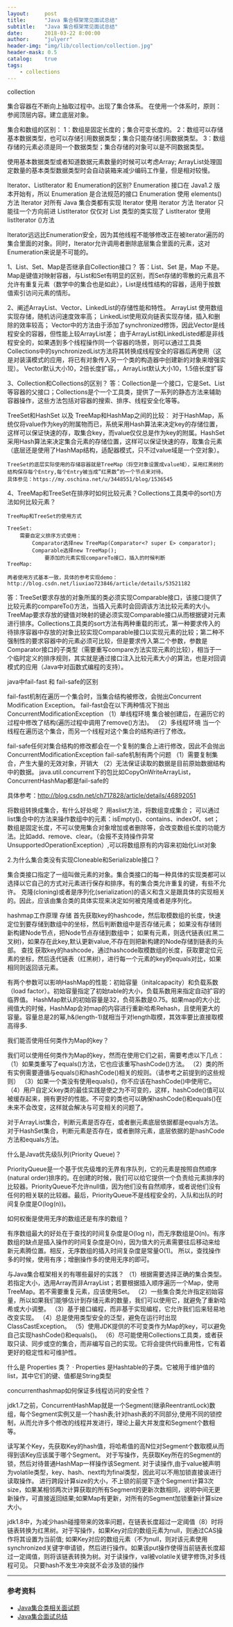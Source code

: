 ```yaml
---
layout:     post
title:      "Java 集合框架常见面试总结"
subtitle:   "Java 集合框架常见面试总结"
date:       2018-03-22 8:00:00
author:     "julyerr"
header-img: "img/lib/collection/collection.jpg"
header-mask: 0.5
catalog:    true
tags:
    - collections
---
```




collection

集合容器在不断向上抽取过程中。出现了集合体系。
在使用一个体系时，原则：参阅顶层内容。建立底层对象。

集合和数组的区别：
1：数组是固定长度的；集合可变长度的。
2：数组可以存储基本数据类型，也可以存储引用数据类型；集合只能存储引用数据类型。
3：数组存储的元素必须是同一个数据类型；集合存储的对象可以是不同数据类型。

使用基本数据类型或者知道数据元素数量的时候可以考虑Array;
ArrayList处理固定数量的基本类型数据类型时会自动装箱来减少编码工作量，但是相对较慢。




Iterator、ListIterator 和 Enumeration的区别?
Enumeration 接口在 Java1.2 版本开始有，所以 Enumeration 是合法规范的接口
Enumeration 使用 elements() 方法
Iterator 对所有 Java 集合类都有实现
Iterator 使用 iterator 方法
Iterator 只能往一个方向前进
ListIterator 仅仅对 List 类型的类实现了
ListIterator 使用 listIterator ()方法

Iterator远远比Enumeration安全，因为其他线程不能够修改正在被iterator遍历的集合里面的对象。同时，Iterator允许调用者删除底层集合里面的元素，这对Enumeration来说是不可能的。

1、List、Set、Map是否继承自Collection接口？ 
答：List、Set 是，Map 不是。Map是键值对映射容器，与List和Set有明显的区别，而Set存储的零散的元素且不允许有重复元素（数学中的集合也是如此），List是线性结构的容器，适用于按数值索引访问元素的情形。

2、阐述ArrayList、Vector、LinkedList的存储性能和特性。 
ArrayList 使用数组实现存储，随机访问速度效率高；
LinkedList使用双向链表实现存储，插入和删除的效率较高；
Vector中的方法由于添加了synchronized修饰，因此Vector是线程安全的容器，但性能上较ArrayList差；
由于ArrayList和LinkedListed都是非线程安全的，如果遇到多个线程操作同一个容器的场景，则可以通过工具类Collections中的synchronizedList方法将其转换成线程安全的容器后再使用（这是对装潢模式的应用，将已有对象传入另一个类的构造器中创建新的对象来增强实现）。
Vector默认大小10，2倍长度扩容。，ArrayList默认大小10，1.5倍长度扩容

3、Collection和Collections的区别？ 
答：Collection是一个接口，它是Set、List等容器的父接口；Collections是个一个工具类，提供了一系列的静态方法来辅助容器操作，这些方法包括对容器的搜索、排序、线程安全化等等。


TreeSet和HashSet 以及 TreeMap和HashMap之间的比较：
    对于HashMap，系统仅将value作为key的附属物而已，系统采用Hash算法来决定key的存储位置，这样可以保证快速的存，取集合key，而value仅仅总是作为key的附属。HashSet采用Hash算法来决定集合元素的存储位置，这样可以保证快速的存，取集合元素（底层还是使用了HashMap结构，适配器模式，只不过value域是一个空对象）。
    

    TreeSet的底层实际使用的存储容器就是TreeMap（将空对象设置成value域），采用红黑树的结构保存每个Entry,每个Entry被当成”红黑数”的一个节点来对待。
    具体参见：https://my.oschina.net/u/3448551/blog/1536545

4、TreeMap和TreeSet在排序时如何比较元素？Collections工具类中的sort()方法如何比较元素？ 

    TreeMap和TreeSet的使用方式

    TreeSet:
        需要自定义排序方式使用：
            Comparator选择new TreeMap(Comparator<? super E> comparator);
            Comparable选择new TreeMap();
                要添加的元素实现compareTo接口，插入的时候判断
    TreeMap:

    两者使用方式基本一致，具体的参考实现demo：http://blog.csdn.net/liuxiao723846/article/details/53521182

答：TreeSet要求存放的对象所属的类必须实现Comparable接口，该接口提供了比较元素的compareTo()方法，当插入元素时会回调该方法比较元素的大小。TreeMap要求存放的键值对映射的键必须实现Comparable接口从而根据键对元素进行排序。Collections工具类的sort方法有两种重载的形式，第一种要求传入的待排序容器中存放的对象比较实现Comparable接口以实现元素的比较；第二种不强制性的要求容器中的元素必须可比较，但是要求传入第二个参数，参数是Comparator接口的子类型（需要重写compare方法实现元素的比较），相当于一个临时定义的排序规则，其实就是通过接口注入比较元素大小的算法，也是对回调模式的应用（Java中对函数式编程的支持）。 


java中fail-fast 和 fail-safe的区别

fail-fast机制在遍历一个集合时，当集合结构被修改，会抛出Concurrent Modification Exception。
fail-fast会在以下两种情况下抛出ConcurrentModificationException
（1）单线程环境
集合被创建后，在遍历它的过程中修改了结构(遍历过程中调用了remove()方法)。
（2）多线程环境
当一个线程在遍历这个集合，而另一个线程对这个集合的结构进行了修改。

fail-safe任何对集合结构的修改都会在一个复制的集合上进行修改，因此不会抛出ConcurrentModificationException
fail-safe机制有两个问题
（1）需要复制集合，产生大量的无效对象，开销大
（2）无法保证读取的数据是目前原始数据结构中的数据。
java.util.concurrent下的包比如CopyOnWriteArrayList，ConcurrentHashMap都是fail-safe的

具体参考：http://blog.csdn.net/ch717828/article/details/46892051


将数组转换成集合，有什么好处呢？
用aslist方法，将数组变成集合；
可以通过list集合中的方法来操作数组中的元素：isEmpty()、contains、indexOf、set；
数组是固定长度，不可以使用集合对象增加或者删除等，会改变数组长度的功能方法。比如add、remove、clear。（会报不支持操作异常UnsupportedOperationException）,可以将数组原有的内容来初始化List对象

2.为什么集合类没有实现Cloneable和Serializable接口？

集合类接口指定了一组叫做元素的对象。集合类接口的每一种具体的实现类都可以选择以它自己的方式对元素进行保存和排序。有的集合类允许重复的键，有些不允许。
克隆(cloning)或者是序列化(serialization)的语义和含义是跟具体的实现相关的。因此，应该由集合类的具体实现来决定如何被克隆或者是序列化。

hashmap工作原理
存储
首先获取key的hashcode，然后取模数组的长度，快速定位到要存储到数组中的坐标，然后判断数组中是否存储元素；
如果没有存储则新构建Node节点，把Node节点存储到数组中；
如果有元素，则迭代链表(红黑二叉树)，如果存在此key,默认更新value,不存在则把新构建的Node存储到链表的头部。
查找
获取key的hashcode，通过hashcode取模数组的长度，获取要定位元素的坐标，然后迭代链表（红黑树），进行每一个元素的key的equals对比，如果相同则返回该元素。

有两个参数可以影响HashMap的性能：初始容量（initalcapacity）和负载系数（load factor）。初始容量指定了初始table的大小，负载系数用来指定自动扩容的临界值。
HashMap默认的初始容量是32，负荷系数是0.75。如果map的大小比阀值大的时候，HashMap会对map的内容进行重新哈希Rehash，且使用更大的容量。容量总是2的幂,h&(length-1)就相当于对length取模，其效率要比直接取模高得多.


我们能否使用任何类作为Map的key？

我们可以使用任何类作为Map的key，然而在使用它们之前，需要考虑以下几点：
（1）如果类重写了equals()方法，它也应该重写hashCode()方法。
（2）类的所有实例需要遵循与equals()和hashCode()相关的规则。（请参考之前提到的这些规则）
（3）如果一个类没有使用equals()，你不应该在hashCode()中使用它。
（4）用户自定义key类的最佳实践是使之为不可变的，这样，hashCode()值可以被缓存起来，拥有更好的性能。不可变的类也可以确保hashCode()和equals()在未来不会改变，这样就会解决与可变相关的问题了。

对于ArrayList集合，判断元素是否存在，或者删元素底层依据都是equals方法。
对于HashSet集合，判断元素是否存在，或者删除元素，底层依据的是hashCode方法和equals方法。

什么是Java优先级队列(Priority Queue)？

PriorityQueue是一个基于优先级堆的无界有序队列，它的元素是按照自然顺序(natural order)排序的。在创建的时候，我们可以给它提供一个负责给元素排序的比较器。PriorityQueue不允许null值，因为他们没有自然顺序，或者说他们没有任何的相关联的比较器。最后，PriorityQueue不是线程安全的，入队和出队的时间复杂度是O(log(n))。


如何权衡是使用无序的数组还是有序的数组？

有序数组最大的好处在于查找的时间复杂度是O(log n)，而无序数组是O(n)。有序数组的缺点是插入操作的时间复杂度是O(n)，因为值大的元素需要往后移动来给新元素腾位置。相反，无序数组的插入时间复杂度是常量O(1)。
所以，查找操作多的时候，使用有序；增删操作多的使用无序的即可。



与Java集合框架相关的有哪些最好的实践？
（1）根据需要选择正确的集合类型。若指定大小，选用Array而非ArrayList；若要根据插入顺序遍历一个Map，使用TreeMap。若不需要重复元素，应该使用Set。
（2）一些集合类允许指定初始容量，所以如果我们能够估计到存储元素的数量，我们可以使用它，就避免了重新哈希或大小调整。
（3）基于接口编程，而非基于实现编程，它允许我们后来轻易地改变实现。
（4）总是使用类型安全的泛型，避免在运行时出现ClassCastException。
（5）使用JDK提供的不可变类作为Map的key，可以避免自己实现hashCode()和equals()。
（6）尽可能使用Collections工具类，或者获取只读、同步或空的集合，而非编写自己的实现。它将会提供代码重用性，它有着更好的稳定性和可维护性。

什么是 Properties 类？
· Properties 是Hashtable的子类。它被用于维护值的list，其中它们的键、值都是String类型

concurrenthashmap如何保证多线程访问的安全性？

jdk1.7之前，ConcurrentHashMap就是一个Segment(继承ReentrantLock)数组，每个Segment实例又是一个hash表;针对hash表的不同部分,使用不同的锁控制，从而允许多个修改的线程并发进行，理论上最大并发度和Segment个数相等。

读写某个Key，先获取Key的hash值，将哈希值的高N位对Segment个数取模从而得到该Key应该属于哪个Segment。
对于写操作，先获取Key所在的Segment的锁，然后对待普通HashMap一样操作该Segment.
对于读操作,由于value被声明为volatile类型，key、hash、next均为final类型，因此可以不用加锁直接诶进行读取操作。
进行跨段计算size的大小，不上锁的前提下逐个Segment计算3次size，如果某相邻两次计算获取的所有Segment的更新次数相同，说明中间无更新操作，可直接返回结果;如果Map有更新，对所有的Segment加锁重新计算size大小。

jdk1.8中，为减少hash碰撞带来的效率问题，在链表长度超过一定阈值（8）时将链表转换为红黑树。对于写操作，如果Key对应的数组元素为null，则通过CAS操作将其设置为当前值; 如果Key对应的数组元素（不为null，则对该元素使用synchronized关键字申请锁，然后进行操作。如果该put操作使得当前链表长度超过一定阈值，则将该链表转换为树。对于读操作，val被volatile关键字修饰,对多线程可见。 只要hash不发生冲突就不会涉及锁的操作




---
### 参考资料
- [Java集合类相关面试题](http://blog.csdn.net/caohaicheng/article/details/38040595)
- [Java集合面试总结](http://blog.csdn.net/CSDN_Terence/article/details/78379878)